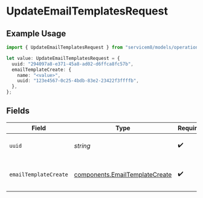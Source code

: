 # UpdateEmailTemplatesRequest

## Example Usage

```typescript
import { UpdateEmailTemplatesRequest } from "servicem8/models/operations";

let value: UpdateEmailTemplatesRequest = {
  uuid: "294097a8-e371-45a8-ad02-d6ffca8fc57b",
  emailTemplateCreate: {
    name: "<value>",
    uuid: "123e4567-0c25-4bdb-83e2-23422f3ffffb",
  },
};
```

## Fields

| Field                                                                            | Type                                                                             | Required                                                                         | Description                                                                      |
| -------------------------------------------------------------------------------- | -------------------------------------------------------------------------------- | -------------------------------------------------------------------------------- | -------------------------------------------------------------------------------- |
| `uuid`                                                                           | *string*                                                                         | :heavy_check_mark:                                                               | UUID of the Email Template                                                       |
| `emailTemplateCreate`                                                            | [components.EmailTemplateCreate](../../models/components/emailtemplatecreate.md) | :heavy_check_mark:                                                               | Email Template fields to update                                                  |